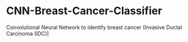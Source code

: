 # CNN-Breast-Cancer-Classifier
Convolutional Neural Network to identify breast cancer (Invasive Ductal Carcinoma (IDC))
